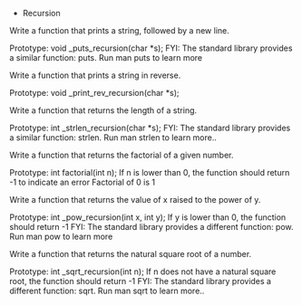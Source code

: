  - Recursion

Write a function that prints a string, followed by a new line.

Prototype: void _puts_recursion(char *s);
FYI: The standard library provides a similar function: puts. Run man puts to learn more


Write a function that prints a string in reverse.

Prototype: void _print_rev_recursion(char *s);



Write a function that returns the length of a string.

Prototype: int _strlen_recursion(char *s);
FYI: The standard library provides a similar function: strlen. Run man strlen to learn more..



Write a function that returns the factorial of a given number.

Prototype: int factorial(int n);
If n is lower than 0, the function should return -1 to indicate an error
Factorial of 0 is 1

Write a function that returns the value of x raised to the power of y.

Prototype: int _pow_recursion(int x, int y);
If y is lower than 0, the function should return -1
FYI: The standard library provides a different function: pow. Run man pow to learn more


Write a function that returns the natural square root of a number.

Prototype: int _sqrt_recursion(int n);
If n does not have a natural square root, the function should return -1
FYI: The standard library provides a different function: sqrt. Run man sqrt to learn more..
